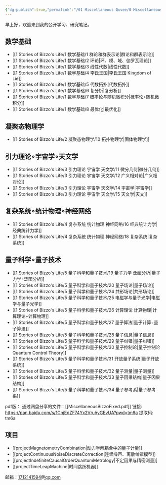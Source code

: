 ```yaml
---
{"dg-publish":true,"permalink":"/01 Miscellaneous Quvee/0 Miscellaneous Quvee/","tags":["资源","gardenEntry"]}
---
```


早上好，欢迎来到我的公开学习、研究笔记。
## 数学基础
- [[1 Stories of Bizzo's Life/1 数学基础/1 群论和群表示论\|群论和群表示论]]
- [[1 Stories of Bizzo's Life/1 数学基础/2 环论\|环、模、域、伽罗瓦理论]]
- [[1 Stories of Bizzo's Life/1 数学基础/3 线性代数\|线性代数]]
- [[1 Stories of Bizzo's Life/1 数学基础/4 李氏王国\|李氏王国 Kingdom of Lie]]
- [[1 Stories of Bizzo's Life/1 数学基础/5 代数拓扑\|代数拓扑]]
- [[1 Stories of Bizzo's Life/1 数学基础/6 复分析\|复分析]]
- [[1 Stories of Bizzo's Life/1 数学基础/7 概率论与随机微积分\|概率论$\circ$随机微积分]]
- [[1 Stories of Bizzo's Life/1 数学基础/8 最优化\|最优化]]

## 凝聚态物理学
- [[1 Stories of Bizzo's Life/2 凝聚态物理学/10 拓扑物理学\|固体物理学]]

## 引力理论$\circ$宇宙学$\circ$天文学
- [[1 Stories of Bizzo's Life/3 引力理论 宇宙学 天文学/11 微分几何\|微分几何]]
- [[1 Stories of Bizzo's Life/3 引力理论 宇宙学 天文学/12 广义相对论\|广义相对论]]
- [[1 Stories of Bizzo's Life/3 引力理论 宇宙学 天文学/14 宇宙学\|宇宙学]]
- [[1 Stories of Bizzo's Life/3 引力理论 宇宙学 天文学/15 天文学\|天文]]

## 复杂系统$\circ$统计物理$\circ$神经网络
- [[1 Stories of Bizzo's Life/4 复杂系统 统计物理 神经网络/16 经典统计力学\|经典统计力学]]
- [[1 Stories of Bizzo's Life/4 复杂系统 统计物理 神经网络/18 复杂系统\|复杂系统]]

## 量子科学$\circ$量子技术
- [[1 Stories of Bizzo's Life/5 量子科学和量子技术/19 量子力学 泛函分析\|量子力学$\circ$泛函分析]]
- [[1 Stories of Bizzo's Life/5 量子科学和量子技术/20 量子场论\|量子场论]]
- [[1 Stories of Bizzo's Life/5 量子科学和量子技术/24 共形场论\|共形场论]]
- [[1 Stories of Bizzo's Life/5 量子科学和量子技术/25 电磁学与量子光学\|电磁学与量子光学]]
- [[1 Stories of Bizzo's Life/5 量子科学和量子技术/26 计算理论 计算物理\|计算理论$\circ$计算物理]]
- [[1 Stories of Bizzo's Life/5 量子科学和量子技术/27 量子算法\|量子计算$\circ$量子算法]]
- [[1 Stories of Bizzo's Life/5 量子科学和量子技术/28 量子信息\|量子信息]]
- [[1 Stories of Bizzo's Life/5 量子科学和量子技术/29 量子纠错\|量子纠错]]
- [[1 Stories of Bizzo's Life/5 量子科学和量子技术/30 量子控制论\|量子控制论 Quantum Control Theory]]
- [[1 Stories of Bizzo's Life/5 量子科学和量子技术/31 开放量子系统\|量子开放系统]]
- [[1 Stories of Bizzo's Life/5 量子科学和量子技术/32 量子测量\|量子测量]]
- [[1 Stories of Bizzo's Life/5 量子科学和量子技术/33 量子因果结构\|量子因果结构]]
- [[1 Stories of Bizzo's Life/5 量子科学和量子技术/34 量子参考系\|量子参考系]]

pdf版：
通过网盘分享的文件：[[MiscellaneousBizzoFixed.pdf]]
链接: https://pan.baidu.com/s/1CnjEdZF74Yx2VruhyGEvUA?pwd=tm6a 提取码: tm6a 
## 项目
- [[projectMagnetometryCombination\|动力学解耦合中的量子计量]]
- [[projectContinuousNoiseDiscreteCorrection\|连续噪声、离散纠错模型]]
- [[projectIndefiniteCausalOrderQuantumMetrology\|不定因果与精密测量]]
- [[projectTimeLeapMachine\|时间跳跃机器]]

邮箱：1712141594@qq.com